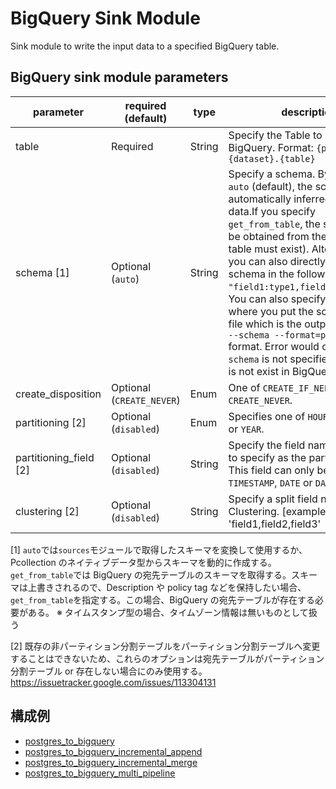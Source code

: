 # BigQuery Sink Module

Sink module to write the input data to a specified BigQuery table.

## BigQuery sink module parameters

| parameter              | required (default)        | type   | description                                                                                                                                                                                                                                                                                                                                                                                                                                                                                                                                                         |
| ---------------------- | ------------------------- | ------ | ------------------------------------------------------------------------------------------------------------------------------------------------------------------------------------------------------------------------------------------------------------------------------------------------------------------------------------------------------------------------------------------------------------------------------------------------------------------------------------------------------------------------------------------------------------------- |
| table                  | Required                  | String | Specify the Table to be written in BigQuery. Format: `{project}:{dataset}.{table}`                                                                                                                                                                                                                                                                                                                                                                                                                                                                                  |
| schema [1]             | Optional (`auto`)         | String | Specify a schema. By specifying `auto` (default), the schema will be automatically inferred from the data.If you specify `get_from_table`, the schema will be obtained from the table (the table must exist). Alternatively, you can also directly specify the schema in the following format: `"field1:type1,field2:type2,..."`. You can also specify the path where you put the schema.json file which is the output of `bq show --schema --format=prettyjson` format. Error would occur when `schema` is not specified and `table` is not exist in BigQuery yet. |
| create_disposition     | Optional (`CREATE_NEVER`) | Enum   | One of `CREATE_IF_NEEDED` and `CREATE_NEVER`.                                                                                                                                                                                                                                                                                                                                                                                                                                                                                                                       |
| partitioning [2]       | Optional (`disabled`)     | Enum   | Specifies one of `HOUR`, `DAY`, `MONTH` or `YEAR`.                                                                                                                                                                                                                                                                                                                                                                                                                                                                                                                  |
| partitioning_field [2] | Optional (`disabled`)     | String | Specify the field name you want to specify as the partitioning field. This field can only be of type `TIMESTAMP`, `DATE` or `DATETIME`.                                                                                                                                                                                                                                                                                                                                                                                                                             |
| clustering [2]         | Optional (`disabled`)     | String | Specify a split field name for Clustering. [example]: 'field1,field2,field3'                                                                                                                                                                                                                                                                                                                                                                                                                                                                                        |

[1] `auto`では`sources`モジュールで取得したスキーマを変換して使用するか、Pcollection のネイティブデータ型からスキーマを動的に作成する。`get_from_table`では BigQuery の宛先テーブルのスキーマを取得する。スキーマは上書きされるので、Description や policy tag などを保持したい場合、`get_from_table`を指定する。この場合、BigQuery の宛先テーブルが存在する必要がある。
※ タイムスタンプ型の場合、タイムゾーン情報は無いものとして扱う

[2] 既存の非パーティション分割テーブルをパーティション分割テーブルへ変更することはできないため、これらのオプションは宛先テーブルがパーティション分割テーブル or 存在しない場合にのみ使用する。https://issuetracker.google.com/issues/113304131

## 構成例

- [postgres_to_bigquery](../../../../examples/postgres_to_bigquery.json)
- [postgres_to_bigquery_incremental_append](../../../../examples/postgres_to_bigquery_incremental_append.json)
- [postgres_to_bigquery_incremental_merge](../../../../examples/postgres_to_bigquery_incremental_merge.json)
- [postgres_to_bigquery_multi_pipeline](../../../../examples/postgres_to_bigquery_multi_pipeline.json)
